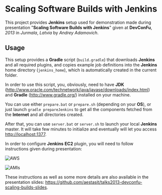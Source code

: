 # Scaling Software Builds with Jenkins

This project provides **Jenkins** setup used for demonstration made during presentation "**Scaling Software Builds with Jenkins**" given at **DevConFu**, *2013* in *Jurmala*, *Latvia* by *Andrey Adamovich*.

## Usage

This setup provides a **Gradle** script (`build.gradle`) that downloads **Jenkins** and all required plugins, 
and copies example job definitions into the **Jenkins** home directory (`jenkins_home`), which is automatically created in the current folder. 

In order to use this script, you, obviously, need to have **JDK** (<http://www.oracle.com/technetwork/java/javase/downloads/index.html>) and **Gradle** (<http://www.gradle.org/>) installed on your machine.
                                                                                                                                              
You can use either `prepare.bat` or `prepare.sh` (depending on your **OS**), or just launch `gradle prepareJenkins` to get all the components fetched from the **Internet** and all directories created.

After that, you can use `server.bat` or `server.sh` to launch your local **Jenkins** master. It will take few minutes to initialize and eventually will let you access <http://localhost:1377>.

In order to configure **Jenkins** **EC2** plugin, you will need to follow instructions given during presentation: 

![AWS](https://raw.github.com/aestasit/talks2013-devconfu-scaling-builds-setup/master/images/040_JENKINS_EC2_SETTINGS.png)

![AMIs](https://raw.github.com/aestasit/talks2013-devconfu-scaling-builds-setup/master/images/040_JENKINS_EC2_AMI.png)

These instructions as well as some more details are also available in the presentation slides: <https://github.com/aestasit/talks2013-devconfu-scaling-builds-slides>.

